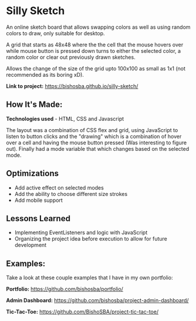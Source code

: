 # Silly Sketch
An online sketch board that allows swapping colors as well as using random colors to draw, only suitable for desktop.

A grid that starts as 48x48 where the the cell that the mouse hovers over while mouse button is pressed down turns to either the selected color, a random color or clear out previously drawn sketches.

Allows the change of the size of the grid upto 100x100 as small as 1x1 (not recommended as its boring xD).

**Link to project:** https://bishosba.github.io/silly-sketch/

## How It's Made:

**Technologies used** - HTML, CSS and Javascript

The layout was a combination of CSS flex and grid, using JavaScript to listen to button clicks and the "drawing" which is a combination of hover over a cell and having the mouse button pressed (Was interesting to figure out). Finally had a mode variable that which changes based on the selected mode.

## Optimizations

* Add active effect on selected modes
* Add the ability to choose different size strokes
* Add mobile support

## Lessons Learned

* Implementing EventListeners and logic with JavaScript
* Organizing the project idea before execution to allow for future development

## Examples:
Take a look at these couple examples that I have in my own portfolio:

**Portfolio:** https://github.com/bishosba/portfolio/

**Admin Dashboard:** https://github.com/bishosba/project-admin-dashboard/

**Tic-Tac-Toe:** https://github.com/BishoSBA/project-tic-tac-toe/

